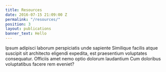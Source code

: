 ```yaml
---
title: Resources
date: 2016-07-15 21:09:00 Z
permalink: "/resources/"
position: 3
layout: publications
banner_text: Hello
---
```

Ipsum adipisci laborum perspiciatis unde sapiente Similique facilis atque suscipit sit architecto eligendi expedita, est praesentium voluptates consequatur. Officiis amet nemo optio dolorum laudantium Cum doloribus voluptatibus facere rem eveniet?


